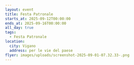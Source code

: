 ```yaml
---
layout: event
title: Festa Patronale
starts_at: 2025-09-12T00:00:00
ends_at: 2025-09-16T00:00:00
all_day: true
tags:
  - Festa Patronale
location:
  city: Vigano
  address: per le vie del paese
flyer: images/uploads/screenshot-2025-09-01-07.32.33-.png
---
```

